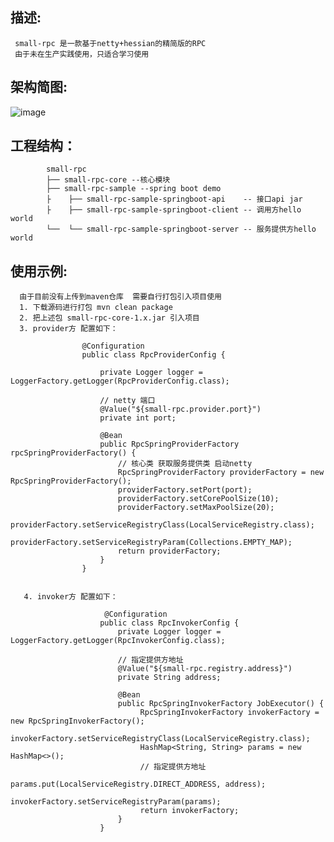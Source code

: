 ## 描述:
     small-rpc 是一款基于netty+hessian的精简版的RPC  
     由于未在生产实践使用，只适合学习使用
## 架构简图:
![image](https://github.com/gwself/small-rpc/blob/master/pic/first.png)

## 工程结构：
>           
            small-rpc
            ├── small-rpc-core --核心模块
            ├── small-rpc-sample --spring boot demo
            ├    ├── small-rpc-sample-springboot-api    -- 接口api jar
            ├    ├── small-rpc-sample-springboot-client -- 调用方hello world
            └──  └── small-rpc-sample-springboot-server -- 服务提供方hello world
  
## 使用示例:
      由于目前没有上传到maven仓库  需要自行打包引入项目使用
      1. 下载源码进行打包 mvn clean package
      2. 把上述包 small-rpc-core-1.x.jar 引入项目
      3. provider方 配置如下：
>
                    @Configuration
                    public class RpcProviderConfig {

                        private Logger logger = LoggerFactory.getLogger(RpcProviderConfig.class);
                        
                        // netty 端口
                        @Value("${small-rpc.provider.port}")
                        private int port;

                        @Bean
                        public RpcSpringProviderFactory rpcSpringProviderFactory() {
                            // 核心类 获取服务提供类 启动netty
                            RpcSpringProviderFactory providerFactory = new RpcSpringProviderFactory();
                            providerFactory.setPort(port);
                            providerFactory.setCorePoolSize(10);
                            providerFactory.setMaxPoolSize(20);
                            providerFactory.setServiceRegistryClass(LocalServiceRegistry.class);
                            providerFactory.setServiceRegistryParam(Collections.EMPTY_MAP);
                            return providerFactory;
                        }
                    }

  
       4. invoker方 配置如下：
       
 >
                         @Configuration
                        public class RpcInvokerConfig {
                            private Logger logger = LoggerFactory.getLogger(RpcInvokerConfig.class);

                            // 指定提供方地址
                            @Value("${small-rpc.registry.address}")
                            private String address;

                            @Bean
                            public RpcSpringInvokerFactory JobExecutor() {
                                 RpcSpringInvokerFactory invokerFactory = new RpcSpringInvokerFactory();
                                 invokerFactory.setServiceRegistryClass(LocalServiceRegistry.class);
                                 HashMap<String, String> params = new HashMap<>();
                                 // 指定提供方地址
                                 params.put(LocalServiceRegistry.DIRECT_ADDRESS, address);
                                 invokerFactory.setServiceRegistryParam(params);
                                 return invokerFactory;
                            }
                        }
